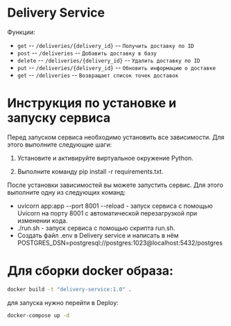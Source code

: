 # Delivery Service
Функции:
 - `get` -- `/deliveries/{delivery_id}` -- `Получить доставку по ID`
 - `post` -- `/deliveries` -- `Добавить доставку в базу`
 - `delete` -- `/deliveries/{delivery_id}` -- `Удалить доставку по ID`
 - `put` -- `/deliveries/{delivery_id}` -- `Обновить информацию о доставке`
 - `get` -- `/deliveries` -- `Возвращает список точек доставок`

# Инструкция по установке и запуску сервиса

Перед запуском сервиса необходимо установить все зависимости. Для этого выполните следующие шаги:

1. Установите и активируйте виртуальное окружение Python.

2. Выполните команду pip install -r requirements.txt.

После установки зависимостей вы можете запустить сервис. Для этого выполните одну из следующих команд:

- uvicorn app:app --port 8001 --reload - запуск сервиса с помощью Uvicorn на порту 8001 с автоматической перезагрузкой при изменении кода.
- ./run.sh - запуск сервиса с помощью скрипта run.sh.
- Создать файл .env в Delivery service и написать в нём POSTGRES_DSN=postgresql://postgres:1023@localhost:5432/postgres
# Для сборки docker образа:
```bash
docker build -t "delivery-service:1.0" .
```

для запуска нужно перейти в Deploy:
```bash
docker-compose up -d
```